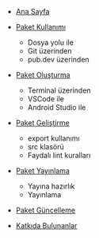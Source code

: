 <!-- docs/_sidebar.md -->
* [Ana Sayfa](README.md)

* [Paket Kullanımı](package-usage.md)
  - Dosya yolu ile
  - Git üzerinden
  - pub.dev üzerinden

* [Paket Oluşturma](creating-package/creating-package.md)
  - Terminal üzerinden
  - VSCode ile
  - Android Studio ile

* [Paket Geliştirme](package-development/package-development.md)
  - export kullanımı
  - src klasörü
  - Faydalı lint kuralları

* [Paket Yayınlama](publishing-package/publishing-package.md)
  - Yayına hazırlık
  - Yayınlama

* [Paket Güncelleme]()

* [Katkıda Bulunanlar]()
